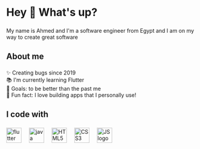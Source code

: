 <h1 align="left">Hey 👋 What's up?</h1>

###

<p align="left">My name is Ahmed and I'm a software engineer from Egypt and I am on my way to create great software</p>

###

<h2 align="left">About me</h2>

###

<p align="left">✨ Creating bugs since 2019<br>📚 I'm currently learning Flutter<br>🎯 Goals: to be better than the past me<br>🎲 Fun fact: I love building apps that I personally use!</p>

###

<h2 align="left">I code with</h2>

###


<div align="left">
  
  <img src="https://cdn.jsdelivr.net/gh/devicons/devicon@latest/icons/flutter/flutter-original.svg" height="40" alt="flutter logo"/>       
  <img width="12" />
  <img src="https://cdn.jsdelivr.net/gh/devicons/devicon@latest/icons/java/java-original.svg" height="40" alt="java logo"  />
  <img width="12" />
  <img src="https://cdn.jsdelivr.net/gh/devicons/devicon@latest/icons/html5/html5-original-wordmark.svg" height="40" alt="HTML5 logo" />
  <img width="12" />
  <img src="https://cdn.jsdelivr.net/gh/devicons/devicon@latest/icons/css3/css3-original-wordmark.svg" height="40" alt="CSS3 logo" />
  <img width="12" />
  <img src="https://cdn.jsdelivr.net/gh/devicons/devicon@latest/icons/javascript/javascript-original.svg" height="40" alt="JS logo" />
  <img width="12" />       
          
</div>

###
